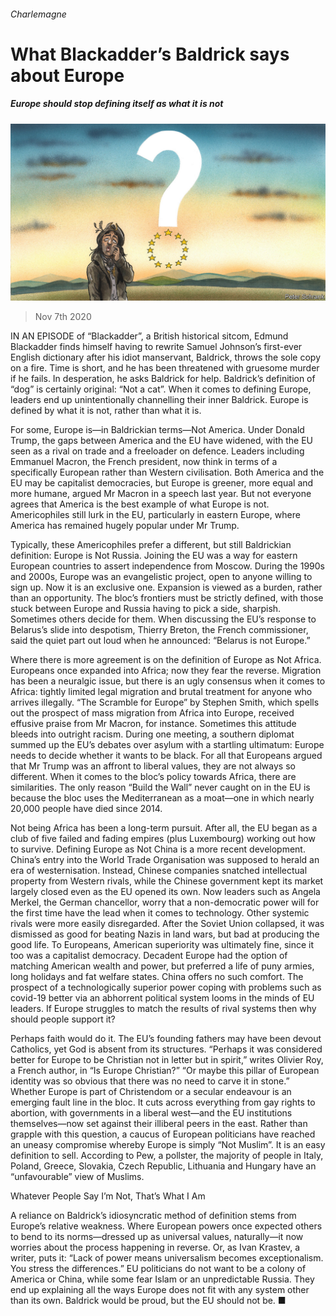 ###### Charlemagne

# What Blackadder’s Baldrick says about Europe 

##### Europe should stop defining itself as what it is not 

![image](images/20201107_eud000.jpg) 

> Nov 7th 2020 

IN AN EPISODE of “Blackadder”, a British historical sitcom, Edmund Blackadder finds himself having to rewrite Samuel Johnson’s first-ever English dictionary after his idiot manservant, Baldrick, throws the sole copy on a fire. Time is short, and he has been threatened with gruesome murder if he fails. In desperation, he asks Baldrick for help. Baldrick’s definition of “dog” is certainly original: “Not a cat”. When it comes to defining Europe, leaders end up unintentionally channelling their inner Baldrick. Europe is defined by what it is not, rather than what it is.

For some, Europe is—in Baldrickian terms—Not America. Under Donald Trump, the gaps between America and the EU have widened, with the EU seen as a rival on trade and a freeloader on defence. Leaders including Emmanuel Macron, the French president, now think in terms of a specifically European rather than Western civilisation. Both America and the EU may be capitalist democracies, but Europe is greener, more equal and more humane, argued Mr Macron in a speech last year. But not everyone agrees that America is the best example of what Europe is not. Americophiles still lurk in the EU, particularly in eastern Europe, where America has remained hugely popular under Mr Trump.


Typically, these Americophiles prefer a different, but still Baldrickian definition: Europe is Not Russia. Joining the EU was a way for eastern European countries to assert independence from Moscow. During the 1990s and 2000s, Europe was an evangelistic project, open to anyone willing to sign up. Now it is an exclusive one. Expansion is viewed as a burden, rather than an opportunity. The bloc’s frontiers must be strictly defined, with those stuck between Europe and Russia having to pick a side, sharpish. Sometimes others decide for them. When discussing the EU’s response to Belarus’s slide into despotism, Thierry Breton, the French commissioner, said the quiet part out loud when he announced: “Belarus is not Europe.”

Where there is more agreement is on the definition of Europe as Not Africa. Europeans once expanded into Africa; now they fear the reverse. Migration has been a neuralgic issue, but there is an ugly consensus when it comes to Africa: tightly limited legal migration and brutal treatment for anyone who arrives illegally. “The Scramble for Europe” by Stephen Smith, which spells out the prospect of mass migration from Africa into Europe, received effusive praise from Mr Macron, for instance. Sometimes this attitude bleeds into outright racism. During one meeting, a southern diplomat summed up the EU’s debates over asylum with a startling ultimatum: Europe needs to decide whether it wants to be black. For all that Europeans argued that Mr Trump was an affront to liberal values, they are not always so different. When it comes to the bloc’s policy towards Africa, there are similarities. The only reason “Build the Wall” never caught on in the EU is because the bloc uses the Mediterranean as a moat—one in which nearly 20,000 people have died since 2014.

Not being Africa has been a long-term pursuit. After all, the EU began as a club of five failed and fading empires (plus Luxembourg) working out how to survive. Defining Europe as Not China is a more recent development. China’s entry into the World Trade Organisation was supposed to herald an era of westernisation. Instead, Chinese companies snatched intellectual property from Western rivals, while the Chinese government kept its market largely closed even as the EU opened its own. Now leaders such as Angela Merkel, the German chancellor, worry that a non-democratic power will for the first time have the lead when it comes to technology. Other systemic rivals were more easily disregarded. After the Soviet Union collapsed, it was dismissed as good for beating Nazis in land wars, but bad at producing the good life. To Europeans, American superiority was ultimately fine, since it too was a capitalist democracy. Decadent Europe had the option of matching American wealth and power, but preferred a life of puny armies, long holidays and fat welfare states. China offers no such comfort. The prospect of a technologically superior power coping with problems such as covid-19 better via an abhorrent political system looms in the minds of EU leaders. If Europe struggles to match the results of rival systems then why should people support it?

Perhaps faith would do it. The EU’s founding fathers may have been devout Catholics, yet God is absent from its structures. “Perhaps it was considered better for Europe to be Christian not in letter but in spirit,” writes Olivier Roy, a French author, in “Is Europe Christian?” “Or maybe this pillar of European identity was so obvious that there was no need to carve it in stone.” Whether Europe is part of Christendom or a secular endeavour is an emerging fault line in the bloc. It cuts across everything from gay rights to abortion, with governments in a liberal west—and the EU institutions themselves—now set against their illiberal peers in the east. Rather than grapple with this question, a caucus of European politicians have reached an uneasy compromise whereby Europe is simply “Not Muslim”. It is an easy definition to sell. According to Pew, a pollster, the majority of people in Italy, Poland, Greece, Slovakia, Czech Republic, Lithuania and Hungary have an “unfavourable” view of Muslims.

Whatever People Say I’m Not, That’s What I Am

A reliance on Baldrick’s idiosyncratic method of definition stems from Europe’s relative weakness. Where European powers once expected others to bend to its norms—dressed up as universal values, naturally—it now worries about the process happening in reverse. Or, as Ivan Krastev, a writer, puts it: “Lack of power means universalism becomes exceptionalism. You stress the differences.” EU politicians do not want to be a colony of America or China, while some fear Islam or an unpredictable Russia. They end up explaining all the ways Europe does not fit with any system other than its own. Baldrick would be proud, but the EU should not be. ■

